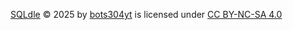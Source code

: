 [SQLdle](https://github.com/bots304yt/sqldle) © 2025 by [bots304yt](https://github.com/bots304yt/) is licensed under [CC BY-NC-SA 4.0](https://creativecommons.org/licenses/by-nc-sa/4.0/)
